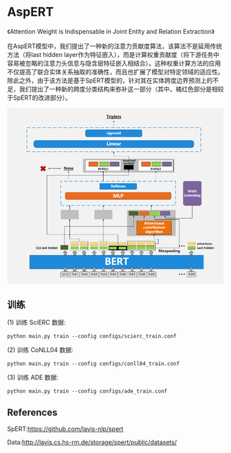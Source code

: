 # AspERT
《Attention Weight is Indispensable in Joint Entity and Relation Extraction》  

在AspERT模型中，我们提出了一种新的注意力贡献度算法，该算法不是延用传统方法（将last hidden layer作为特征嵌入），而是计算权重贡献度（将下游任务中容易被忽略的注意力头信息与隐含层特征嵌入相结合）。这种权重计算方法的应用不仅提高了联合实体关系抽取的准确性，而且也扩展了模型对特定领域的适应性。除此之外，由于该方法是基于SpERT模型的，针对其在实体跨度边界预测上的不足，我们提出了一种新的跨度分类结构来弥补这一部分（其中，橘红色部分是相较于SpERT的改进部分）。  

![模型图](model.png)  


## 训练
(1) 训练 SciERC 数据:
```
python main.py train --config configs/scierc_train.conf
```
(2) 训练 CoNLL04 数据:
```
python main.py train --config configs/conll04_train.conf
```
(3) 训练 ADE 数据:
```
python main.py train --config configs/ade_train.conf
```

## References
SpERT:https://github.com/lavis-nlp/spert  

Data:http://lavis.cs.hs-rm.de/storage/spert/public/datasets/

